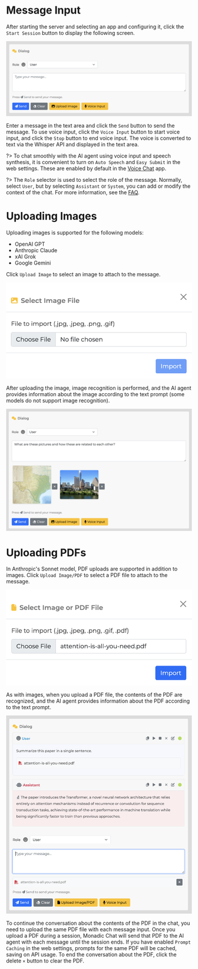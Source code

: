 # Message Input

After starting the server and selecting an app and configuring it, click the `Start Session` button to display the following screen.

![](./assets/images/monadic-chat-message-input.png ':size=700')

Enter a message in the text area and click the `Send` button to send the message. To use voice input, click the `Voice Input` button to start voice input, and click the `Stop` button to end voice input. The voice is converted to text via the Whisper API and displayed in the text area.

?> To chat smoothly with the AI agent using voice input and speech synthesis, it is convenient to turn on `Auto Speech` and `Easy Submit` in the web settings. These are enabled by default in the [Voice Chat](./basic-apps?id=voice-chat) app.

?> The `Role` selector is used to select the role of the message. Normally, select `User`, but by selecting `Assistant` or `System`, you can add or modify the context of the chat. For more information, see the [FAQ](./faq-user-interface).

# Uploading Images

Uploading images is supported for the following models:

- OpenAI GPT
- Anthropic Claude
- xAI Grok
- Google Gemini

Click `Upload Image` to select an image to attach to the message.

![](./assets/images/monadi-chat-image-attachment.png ':size=400')

After uploading the image, image recognition is performed, and the AI agent provides information about the image according to the text prompt (some models do not support image recognition).

![](./assets/images/monadic-chat-message-with-pics.png ':size=700')

# Uploading PDFs

In Anthropic's Sonnet model, PDF uploads are supported in addition to images. Click `Upload Image/PDF` to select a PDF file to attach to the message.

![](./assets/images/monadi-chat-pdf-attachment.png ':size=400')

As with images, when you upload a PDF file, the contents of the PDF are recognized, and the AI agent provides information about the PDF according to the text prompt.

![](./assets/images/monadic-chat-chat-about-pdf.png ':size=700')

To continue the conversation about the contents of the PDF in the chat, you need to upload the same PDF file with each message input. Once you upload a PDF during a session, Monadic Chat will send that PDF to the AI agent with each message until the session ends. If you have enabled `Prompt Caching` in the web settings, prompts for the same PDF will be cached, saving on API usage. To end the conversation about the PDF, click the delete `×` button to clear the PDF.
